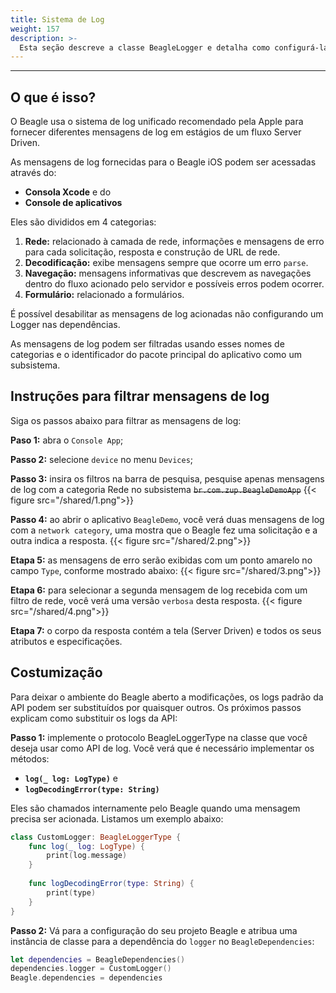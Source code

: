 ```yaml
---
title: Sistema de Log
weight: 157
description: >-
  Esta seção descreve a classe BeagleLogger e detalha como configurá-la e customizá-la
---
```


---

## O que é isso?

O Beagle usa o sistema de log unificado recomendado pela Apple para fornecer diferentes mensagens de log em estágios de um fluxo Server Driven.

As mensagens de log fornecidas para o Beagle iOS podem ser acessadas através do:

* **Consola Xcode** e do
* **Console de aplicativos**

Eles são divididos em 4 categorias:

1. **Rede:** relacionado à camada de rede, informações e mensagens de erro para cada solicitação, resposta e construção de URL de rede.
2. **Decodificação:** exibe mensagens sempre que ocorre um erro `parse`.
3. **Navegação:** mensagens informativas que descrevem as navegações dentro do fluxo acionado pelo servidor e possíveis erros podem ocorrer.
4. **Formulário:** relacionado a formulários.

É possível desabilitar as mensagens de log acionadas não configurando um Logger nas dependências.

As mensagens de log podem ser filtradas usando esses nomes de categorias e o identificador do pacote principal do aplicativo como um subsistema.

## Instruções para filtrar mensagens de log

Siga os passos abaixo para filtrar as mensagens de log:

**Paso 1:** abra o `Console App`;

**Passo 2:** selecione `device` no menu `Devices`;

**Passo 3:** insira os filtros na barra de pesquisa, pesquise apenas mensagens de log com a categoria Rede no subsistema ~~`br.com.zup.BeagleDemoApp`~~
{{< figure src="/shared/1.png">}}

**Passo 4:** ao abrir o aplicativo `BeagleDemo`, você verá duas mensagens de log com a `network category`, uma mostra que o Beagle fez uma solicitação e a outra indica a resposta.
{{< figure src="/shared/2.png">}}

**Etapa 5:** as mensagens de erro serão exibidas com um ponto amarelo no campo `Type`, conforme mostrado abaixo:
{{< figure src="/shared/3.png">}}

**Etapa 6:** para selecionar a segunda mensagem de log recebida com um filtro de rede, você verá uma versão `verbosa` desta resposta.
{{< figure src="/shared/4.png">}}

**Etapa 7:** o corpo da resposta contém a tela (Server Driven) e todos os seus atributos e especificações.

## Costumização

Para deixar o ambiente do Beagle aberto a modificações, os logs padrão da API podem ser substituídos por quaisquer outros. Os próximos passos explicam como substituir os logs da API:

**Passo 1:** implemente o protocolo BeagleLoggerType na classe que você deseja usar como API de log. Você verá que é necessário implementar os métodos:

* **`log(_ log: LogType)`** e
* **`logDecodingError(type: String)`**

Eles são chamados internamente pelo Beagle quando uma mensagem precisa ser acionada.
Listamos um exemplo abaixo:

```swift
class CustomLogger: BeagleLoggerType {
    func log(_ log: LogType) {
        print(log.message)
    }
    
    func logDecodingError(type: String) {
        print(type)
    }
}
```

**Passo 2:** Vá para a configuração do seu projeto Beagle e atribua uma instância de classe para a dependência do `logger` no `BeagleDependencies`:

```swift
let dependencies = BeagleDependencies()
dependencies.logger = CustomLogger()
Beagle.dependencies = dependencies
```
